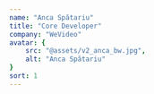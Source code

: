 ```yaml
---
name: "Anca Spătariu"
title: "Core Developer"
company: "WeVideo"
avatar: {
    src: "@assets/v2_anca_bw.jpg",
    alt: "Anca Spătariu"
}
sort: 1
---
```

